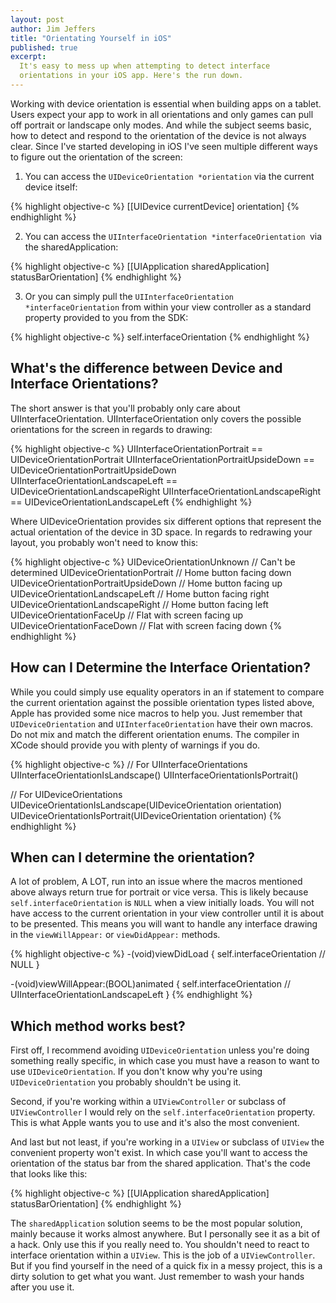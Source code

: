 ```yaml
---
layout: post
author: Jim Jeffers
title: "Orientating Yourself in iOS"
published: true
excerpt:
  It's easy to mess up when attempting to detect interface
  orientations in your iOS app. Here's the run down.
---
```


Working with device orientation is essential when building apps on a tablet. Users expect your app to work in all orientations and only games can pull off portrait or landscape only modes. And while the subject seems basic, how to detect and respond to the orientation of the device is not always clear. Since I've started developing in iOS I've seen multiple different ways to figure out the orientation of the screen:

1. You can access the `UIDeviceOrientation *orientation` via the current device itself:

{% highlight objective-c %}
[[UIDevice currentDevice] orientation]
{% endhighlight %}

2. You can access the `UIInterfaceOrientation *interfaceOrientation `via the sharedApplication:

{% highlight objective-c %}
[[UIApplication sharedApplication] statusBarOrientation]
{% endhighlight %}

3. Or you can simply pull the `UIInterfaceOrientation *interfaceOrientation` from within your view controller as a standard property provided to you from the SDK:

{% highlight objective-c %}
self.interfaceOrientation
{% endhighlight %}

## What's the difference between Device and Interface Orientations?

The short answer is that you'll probably only care about  UIInterfaceOrientation. UIInterfaceOrientation only covers the possible orientations for the screen in regards to drawing:

{% highlight objective-c %}
UIInterfaceOrientationPortrait == UIDeviceOrientationPortrait
UIInterfaceOrientationPortraitUpsideDown == UIDeviceOrientationPortraitUpsideDown
UIInterfaceOrientationLandscapeLeft == UIDeviceOrientationLandscapeRight
UIInterfaceOrientationLandscapeRight == UIDeviceOrientationLandscapeLeft
{% endhighlight %}

Where UIDeviceOrientation provides six different options that represent the actual orientation of the device in 3D space. In regards to redrawing your layout, you probably won't need to know this:

{% highlight objective-c %}
UIDeviceOrientationUnknown                    // Can't be determined
UIDeviceOrientationPortrait                   // Home button facing down
UIDeviceOrientationPortraitUpsideDown         // Home button facing up
UIDeviceOrientationLandscapeLeft              // Home button facing right
UIDeviceOrientationLandscapeRight             // Home button facing left
UIDeviceOrientationFaceUp                     // Flat with screen facing up
UIDeviceOrientationFaceDown                   // Flat with screen facing down
{% endhighlight %}

## How can I Determine the Interface Orientation?

While you could simply use equality operators in an if statement to compare the current orientation against the possible orientation types listed above, Apple has provided some nice macros to help you. Just remember that `UIDeviceOrientation` and `UIInterfaceOrientation` have their own macros. Do not mix and match the different orientation enums. The compiler in XCode should provide you with plenty of warnings if you do.

{% highlight objective-c %}
// For UIInterfaceOrientations
UIInterfaceOrientationIsLandscape()
UIInterfaceOrientationIsPortrait()

// For UIDeviceOrientations
UIDeviceOrientationIsLandscape(UIDeviceOrientation orientation)
UIDeviceOrientationIsPortrait(UIDeviceOrientation orientation)
{% endhighlight %}

## When can I determine the orientation?

A lot of problem, A LOT, run into an issue where the macros mentioned above always return true for portrait or vice versa. This is likely because `self.interfaceOrientation` is `NULL` when a view initially loads. You will not have access to the current orientation in your view controller until it is about to be presented. This means you will want to handle any interface drawing in the `viewWillAppear:` or `viewDidAppear:` methods.

{% highlight objective-c %}
-(void)viewDidLoad {
  self.interfaceOrientation // NULL
}

-(void)viewWillAppear:(BOOL)animated {
  self.interfaceOrientation // UIInterfaceOrientationLandscapeLeft
}
{% endhighlight %}

## Which method works best?

First off, I recommend avoiding `UIDeviceOrientation` unless you're doing something really specific, in which case you must have a reason to want to use `UIDeviceOrientation`. If you don't know why you're using `UIDeviceOrientation` you probably shouldn't be using it.

Second, if you're working within a `UIViewController` or subclass of `UIViewController` I would rely on the `self.interfaceOrientation` property. This is what Apple wants you to use and it's also the most convenient.

And last but not least, if you're working in a `UIView` or subclass of `UIView` the convenient property won't exist. In which case you'll want to access the orientation of the status bar from the shared application. That's the code that looks like this:

{% highlight objective-c %}
[[UIApplication sharedApplication] statusBarOrientation]
{% endhighlight %}

The `sharedApplication` solution seems to be the most popular solution, mainly because it works almost anywhere. But I personally see it as a bit of a hack. Only use this if you really need to. You shouldn't need to react to interface orientation within a `UIView`. This is the job of a `UIViewController`. But if you find yourself in the need of a quick fix in a messy project, this is a dirty solution to get what you want. Just remember to wash your hands after you use it.
